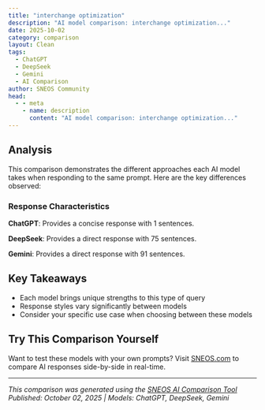 ```yaml
---
title: "interchange optimization"
description: "AI model comparison: interchange optimization..."
date: 2025-10-02
category: comparison
layout: Clean
tags:
  - ChatGPT
  - DeepSeek
  - Gemini
  - AI Comparison
author: SNEOS Community
head:
  - - meta
    - name: description
      content: "AI model comparison: interchange optimization..."
---
```


<ChatComparison
  title="interchange optimization"
  prompt="interchange optimization"
  :responses='{"ChatGPT": "Interchange optimization refers to the process of improving the efficiency and effectiveness of interchange systems in transportation, logistics, or data exchange. This can encompass various domains, including road traffic management, public transportation systems, and intermodal freight transport.\n\nHere are some specific areas and strategies associated with interchange optimization:\n\n### 1. **Transportation and Traffic Interchanges:**\n - **Traffic Flow Management:** Implementing smart traffic signals, synchronization, and adaptive traffic controls to optimize vehicle flow.\n - **Design Improvements:** Redesigning interchanges (e.g., loops, ramps) to reduce congestion and improve safety.\n - **Real-Time Monitoring:** Utilizing cameras and sensors to monitor traffic conditions and dynamically manage vehicle flow.\n - **Public Transportation Integration:** Enhancing the connectivity of public transport services with road networks to provide flexible and efficient routes.\n\n### 2. **Logistics and Freight Interchange:**\n - **Intermodal Transport Optimization:** Streamlining the transfer of goods between different modes of transportation (e.g., rail, road, sea) to minimize delays and costs.\n - **Warehouse Location Optimization:** Strategically locating warehouses close to interchanges to reduce transportation times and costs.\n - **Load Optimization:** Maximizing cargo space and ensuring efficient loading/unloading processes at interchanging points.\n\n### 3. **Data Interchange Optimization:**\n - **API Integration:** Efficiently connecting different software systems to facilitate seamless data exchange.\n - **Data Format Standardization:** Using common data formats (e.g., JSON, XML) to allow easier interchange of information between systems.\n - **Compression Techniques:** Reducing data size for faster transmission across networks while maintaining data integrity.\n\n### 4. **Smart Technology Implementation:**\n - **IoT and Sensor Networks:** Using Internet of Things (IoT) devices to gather data for better decision-making in real-time.\n - **Machine Learning Algorithms:** Employing algorithms to predict and respond to traffic patterns for dynamic optimization.\n\n### 5. **Performance Metrics:**\n - **Key Performance Indicators (KPIs):** Establishing metrics such as average wait time, throughput, and incident rates to evaluate the effectiveness of interchange optimization efforts.\n\n### Best Practices:\n- **Stakeholder Collaboration:** Engaging with transportation authorities, urban planners, and community stakeholders to gather input and ensure that the solutions meet the needs of all users.\n- **Sustainability Considerations:** Incorporating eco-friendly practices to reduce the environmental impact of transport interchanges.\n- **Pilot Programs and Testing:** Implementing small-scale testing of optimization strategies before full deployment to identify challenges and gauge effectiveness.\n\nBy implementing these strategies, organizations can improve the performance of interchanges, leading to reduced travel times, lower costs, and enhanced user satisfaction.", "DeepSeek": "Of course. \u0022Interchange optimization\u0022 is a powerful and intuitive strategy for solving complex problems by breaking them down into a sequence of simpler sub-problems.\n\nAt its core, **interchange optimization** is an iterative algorithm that starts with an initial feasible solution and progressively improves it by making small, local swaps or changes.\n\n### The Core Idea\n\nImagine you have a complex problem with many variables or components. It\u0027s too difficult to consider all possible combinations at once. The interchange strategy simplifies this by:\n\n1. **Starting** with a complete, but perhaps sub-optimal, solution.\n2. **Considering** a small, manageable subset of components (often just one or two).\n3. **Temporarily removing** them from the current solution.\n4. **Finding the best possible replacement** for them from a set of candidates.\n5. **If the swap improves the solution**, making the change permanent.\n6. **Repeating** this process for different subsets until no further improvements can be made.\n\nThe process is called \u0022interchange\u0022 because you are interchanging elements from *inside* your current solution with elements from *outside* it.\n\n---\n\n### The General Algorithm\n\nHere is a step-by-step breakdown:\n\n1. **Initialization:** Generate a starting feasible solution, \\( S \\). This could be random, a greedy solution, or any other heuristic.\n2. **Iteration:**\n * Select a small subset of elements \\( R \\) (the \u0022remove set\u0022) from the current solution \\( S \\).\n * Consider a candidate set \\( C \\) of elements that are not in \\( S \\) (or that could be re-inserted).\n * Find the best possible element (or set of elements) \\( A \\) from \\( C \\) to *add* to \\( S \\setminus R \\) (the solution without the removed elements), such that the new solution \\( S\u0027 = (S \\setminus R) \\cup A \\) is feasible and improves the objective function.\n * **If** such an improving swap is found, update the solution: \\( S = S\u0027 \\).\n3. **Termination:** Repeat Step 2 until a stopping condition is met (e.g., no improving swap can be found for any possible \\( R \\), or a maximum number of iterations is reached).\n\n---\n\n### Key Variants\n\nThe general framework is very flexible. The most common variants are defined by the size of the subset \\( R \\) being swapped.\n\n#### 1. 1-1 Interchange (or Vertex Substitution)\nThis is the simplest and most common form.\n* **Action:** Remove one element from the solution and replace it with one element from outside.\n* **Example (Facility Location):** You have a set of 10 store locations. You try closing one store and opening one from a list of potential new locations, checking if this reduces total cost.\n\n#### 2. 1-0 / 0-1 Interchange (Add/Drop)\nThis is a special case used when the solution size can change.\n* **1-0 (Drop):** Remove one element from the solution without adding a new one.\n* **0-1 (Add):** Add one new element to the solution without removing any.\n* **Example (Feature Selection):** You have a model with 20 features. A 1-0 interchange tries removing one feature to see if model performance improves (simplifying the model). A 0-1 interchange tries adding a new feature to see if it boosts performance.\n\n#### 3. k-1, 1-k, and k-k Interchange\nThese are more powerful but computationally more expensive.\n* **Action:** Swap \\( k \\) elements in the solution with \\( k \\) (or 1) elements from outside.\n* **Example (VLSI Chip Layout):** Swap the positions of two components on a chip to see if it reduces the total wire length.\n\n---\n\n### A Concrete Example: The k-Center Problem\n\n**Problem:** Place \\( k \\) facilities on a map so that the maximum distance from any customer to their nearest facility is minimized.\n\n**Using 1-1 Interchange (A Classic Heuristic):**\n\n1. **Initialization:** Randomly select \\( k \\) locations to be your initial facilities, \\( S \\).\n2. **Iteration:**\n * For each facility \\( s \\) in your current solution \\( S \\):\n * Temporarily remove it. Your solution is now \\( S \\setminus \\{s\\} \\).\n * For each *non-facility* location \\( c \\) not in \\( S \\):\n * Tentatively add \\( c \\) to create a new solution \\( S\u0027 = (S \\setminus \\{s\\}) \\cup \\{c\\} \\).\n * Calculate the new maximum distance (the \u0022cost\u0022) for \\( S\u0027 \\).\n * Find the candidate \\( c^* \\) that results in the *lowest* cost.\n * If the best cost found from all these swaps is lower than the cost of the current solution \\( S \\), then permanently swap \\( s \\) and \\( c^* \\).\n3. **Termination:** Repeat until a full pass through all facilities \\( s \\) results in no improvements.\n\nThis simple heuristic is often very effective for this NP-hard problem.\n\n---\n\n### Advantages and Disadvantages\n\n| Advantages | Disadvantages |\n| :--- | :--- |\n| **Conceptually Simple:** Easy to understand and implement. | **Local Optima:** The algorithm can get stuck in a local optimum, unable to find the global best solution. |\n| **Flexible:** Can be adapted to a wide variety of problems. | **Sensitive to Initial Solution:** A bad starting point can lead to a poor final solution. |\n| **Efficient:** Makes small, incremental changes, which are often fast to evaluate. | **Choice of k:** For k-interchange, a larger k is more powerful but much slower. |\n| **Anytime Algorithm:** You can stop it at any time and have a feasible solution. | **Convergence can be slow.** It may take many iterations to reach a local optimum. |\n\n### Relationship to Other Algorithms\n\nInterchange optimization is a fundamental concept that underlies or is related to many other well-known algorithms:\n\n* **Local Search:** Interchange is a specific type of local search where the \u0022neighborhood\u0022 of a solution is defined by swapping elements.\n* **Hill Climbing:** It\u0027s essentially a form of hill climbing with a swap-based neighborhood structure.\n* **Genetic Algorithms:** The \u0022crossover\u0022 operator in genetic algorithms can be viewed as a large-scale, randomized interchange between two parent solutions.\n* **Lin-Kernighan Heuristic (for TSP):** A famous and highly effective algorithm for the Traveling Salesperson Problem that is based on complex, variable-depth interchanges of edges.\n\nIn summary, **interchange optimization is a versatile \u0022workhorse\u0022 heuristic for combinatorial optimization problems**, providing a straightforward way to iteratively improve a solution when an exact optimal solution is computationally infeasible to find.", "Gemini": "Okay, let\u0027s dive into interchange optimization. This is a crucial aspect of payment processing, especially for businesses accepting credit and debit card payments. Understanding and optimizing interchange fees can significantly reduce your processing costs.\n\n**What is Interchange?**\n\nInterchange is a fee charged by the card-issuing bank (e.g., Bank of America, Chase) to the acquiring bank (your payment processor) for each credit or debit card transaction. The acquiring bank then passes this fee (plus a markup) to the merchant. Think of it as a wholesale cost that payment processors pass on.\n\n**Why is Interchange Important?**\n\n* **Significant Cost:** Interchange fees typically make up the largest portion of your credit card processing costs.\n* **Complex Structure:** Interchange rates are complex and vary depending on many factors.\n* **Optimization Opportunity:** Understanding these factors and optimizing your processes can lead to substantial savings.\n\n**Factors Affecting Interchange Rates:**\n\nA *huge* range of factors determine the specific interchange rate applied to a transaction. Here are some of the most important:\n\n* **Card Type:**\n * **Card Brand:** Visa, Mastercard, Discover, American Express. Each brand has its own interchange tables.\n * **Card Level:** Rewards cards (e.g., premium travel cards) generally have higher interchange fees than standard cards. Business cards often have higher fees than consumer cards.\n * **Debit vs. Credit:** Debit cards typically have lower interchange rates, especially if they are PIN-based transactions.\n* **Merchant Category Code (MCC):** The type of business you operate (e.g., restaurant, retail store, online store) affects the rates.\n* **Transaction Method:**\n * **Card Present (Swiped/Dipped/Tapped):** Generally, the lowest rates.\n * **Card Not Present (Keyed Entry/Online):** Higher rates due to increased risk of fraud.\n * **Recurring Payments:** May have different rates.\n* **Transaction Size:** Rates can vary based on the transaction amount.\n* **Settlement Time:** How quickly you settle (deposit) the transaction after authorization. Delayed settlement can result in downgrade fees.\n* **Authorization Data:** Providing complete and accurate transaction data during authorization is critical. Missing or incorrect data can lead to downgrades.\n* **AVS (Address Verification Service) and CVV Verification:** Using these security measures, especially for card-not-present transactions, can help qualify for lower rates.\n* **Compliance:** Adhering to PCI DSS (Payment Card Industry Data Security Standard) is essential. Non-compliance can lead to higher fees.\n* **Cardholder Authentication:** Using technologies like 3D Secure (Verified by Visa, Mastercard SecureCode) for online transactions can reduce fraud and improve interchange rates.\n\n**Interchange Optimization Strategies:**\n\nHere\u0027s a breakdown of how to optimize your interchange fees:\n\n1. **Understand Your Current Rates:**\n\n * **Analyze your statements:** Carefully review your payment processing statements. Look for the different interchange categories and the corresponding fees you\u0027re paying.\n * **Request a detailed breakdown:** Ask your payment processor for a detailed interchange breakdown. They should be able to provide you with a report showing the interchange rates you\u0027re being charged for each transaction type.\n\n2. **Optimize Transaction Processing:**\n\n * **Swipe/Dip/Tap Whenever Possible:** Encourage customers to use their cards in person whenever possible to qualify for the lowest rates.\n * **Use AVS and CVV:** For card-not-present transactions, always use AVS and CVV verification. Ensure you\u0027re properly capturing and submitting this data.\n * **Settle Transactions Quickly:** Settle your transactions daily, preferably within 24-48 hours of authorization. Avoid delays in settlement.\n * **Provide Complete and Accurate Data:** Ensure that all required transaction data is submitted during authorization. This includes the correct amount, currency, and any other required fields.\n * **Address Verification:** Implement a robust Address Verification System (AVS) to match the cardholder\u0027s billing address with the address on file with the issuing bank.\n * **CVV2 Verification:** Always require and verify the CVV2 code (the 3- or 4-digit security code on the back of the card).\n\n3. **Implement Security Measures:**\n\n * **PCI DSS Compliance:** Ensure you are fully PCI DSS compliant. This demonstrates your commitment to security and can help you avoid non-compliance fees.\n * **3D Secure (for Online Transactions):** Implement 3D Secure technologies like Verified by Visa and Mastercard SecureCode to add an extra layer of authentication for online transactions.\n * **Fraud Prevention Tools:** Use fraud prevention tools to identify and prevent fraudulent transactions.\n\n4. **Negotiate with Your Payment Processor:**\n\n * **Negotiate Pricing:** Once you understand your current rates, negotiate with your payment processor for better pricing. Be prepared to show them your transaction history and demonstrate that you are implementing best practices for interchange optimization.\n * **Consider Interchange-Plus Pricing:** Interchange-plus pricing is often more transparent than tiered pricing. With interchange-plus, you pay the actual interchange fee plus a fixed markup to your processor. This allows you to see exactly what you\u0027re paying for each transaction.\n * **Shop Around:** Don\u0027t be afraid to shop around and compare pricing from different payment processors.\n\n5. **Consider Card Acceptance Strategies:**\n\n * **Encourage Debit Card Use:** Offer incentives for customers to use debit cards, which typically have lower interchange rates. Consider offering discounts for debit card payments.\n * **Surcharging (where allowed):** In some jurisdictions, you may be able to surcharge customers for using credit cards. However, be sure to comply with all applicable laws and regulations. (Many states and card networks have rules about this).\n * **Cash Discounts:** Offer a discount for customers who pay with cash. This can incentivize cash payments and reduce your credit card processing fees.\n\n6. **Monitor and Analyze:**\n\n * **Regularly Review Statements:** Continuously monitor your payment processing statements to identify any potential issues or areas for improvement.\n * **Track Downgrades:** Pay close attention to transactions that are being downgraded to higher interchange rates. Identify the reasons for the downgrades and take corrective action.\n\n**Common Interchange Downgrades (and how to avoid them):**\n\n* **Downgrade:** Data Rate I or EIRF\n * **Reason:** Missing or invalid address or CVV information.\n * **Solution:** Always collect and submit AVS and CVV data for card-not-present transactions. Ensure the data is accurate.\n* **Downgrade:** Standard Interchange Rate\n * **Reason:** Delayed settlement.\n * **Solution:** Settle transactions daily, preferably within 24-48 hours.\n* **Downgrade:** Non-Qualified\n * **Reason:** Card not present, keyed entry, or other high-risk factors.\n * **Solution:** Encourage card-present transactions. Use 3D Secure for online transactions.\n\n**Key Takeaways:**\n\n* **Knowledge is Power:** The more you understand about interchange, the better equipped you\u0027ll be to optimize your costs.\n* **Best Practices are Essential:** Implementing best practices for transaction processing and security is critical for qualifying for the lowest interchange rates.\n* **Negotiation is Important:** Don\u0027t be afraid to negotiate with your payment processor.\n* **Continuous Monitoring is Key:** Regularly monitor your statements and track downgrades to identify and address any potential issues.\n\nBy implementing these strategies, you can significantly reduce your interchange fees and improve your bottom line. Good luck! Let me know if you have any more specific questions.\n"}' 
  published-date="11:57"
/>

## Analysis

This comparison demonstrates the different approaches each AI model takes when responding to the same prompt. Here are the key differences observed:

### Response Characteristics

**ChatGPT**: Provides a concise response with 1 sentences. 

**DeepSeek**: Provides a direct response with 75 sentences. 

**Gemini**: Provides a direct response with 91 sentences. 

## Key Takeaways

- Each model brings unique strengths to this type of query
- Response styles vary significantly between models
- Consider your specific use case when choosing between these models

## Try This Comparison Yourself

Want to test these models with your own prompts? Visit [SNEOS.com](https://sneos.com) to compare AI responses side-by-side in real-time.

---

*This comparison was generated using the [SNEOS AI Comparison Tool](https://sneos.com)*
*Published: October 02, 2025 | Models: ChatGPT, DeepSeek, Gemini*
